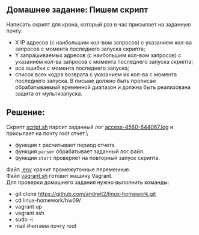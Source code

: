 ## Домашнее задание: Пишем скрипт
Написать скрипт для крона, который раз в час присылает на заданную почту:
- X IP адресов (с наибольшим кол-вом запросов) с указанием кол-ва запросов c момента последнего запуска скрипта;
- Y запрашиваемых адресов (с наибольшим кол-вом запросов) с указанием кол-ва запросов c момента последнего запуска скрипта;
- все ошибки c момента последнего запуска;
- список всех кодов возврата с указанием их кол-ва с момента последнего запуска.
В письме должно быть прописан обрабатываемый временной диапазон и должна быть реализована защита от мультизапуска.
## Решение:
Cкрипт [script.sh](/hw09/script.sh) парсит заданный лог [access-4560-644067.log](/hw09/access-4560-644067.log) и присылает на почту root отчет.\
- функция `t` расчитывает период отчета.
- функция `parser` обрабатывает заданный лог файл.
- функция `start` проверяет на повторный запуск скрипта.

Файл [.env](/hw09/.env) хранит промежуточные переменные.\
Файл [vagrant.sh](/hw09/vagrant.sh) готовит машину Vagrant.\
Для проверки домашнего задания нужно выполнить команды:
- git clone https://github.com/andreit2/linux-homework.git
- cd linux-homework/hw09/
- vagrant up
- vagrant ssh 
- sudo -i
- mail #читаем почту root

